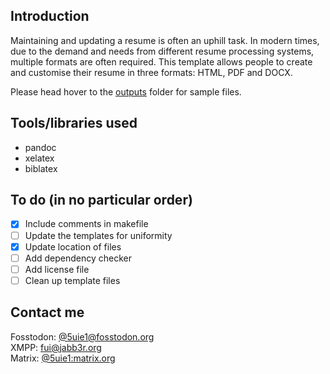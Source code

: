 ## Introduction

Maintaining and updating a resume is often an uphill task. In modern times, due to the demand and needs from different resume processing systems, multiple formats are often required. This template allows people to create and customise their resume in three formats: HTML, PDF and DOCX.

Please head hover to the [outputs](/outputs) folder for sample files.  

## Tools/libraries used

- pandoc
- xelatex
- biblatex

## To do (in no particular order)

- [x] Include comments in makefile
- [ ] Update the templates for uniformity
- [x] Update location of files
- [ ] Add dependency checker
- [ ] Add license file
- [ ] Clean up template files

## Contact me

Fosstodon: [@5uie1@fosstodon.org](https://fosstodon.org/@5uie1)<br />
XMPP: [fui@jabb3r.org](xmpp://fui@jabb3r.org)<br />
Matrix: [@5uie1:matrix.org](https://matrix.to/#/@5uie1:matrix.org)<br />

